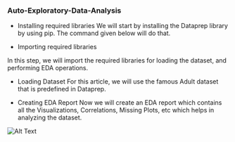 ### Auto-Exploratory-Data-Analysis

- Installing required libraries
We will start by installing the Dataprep library by using pip. The command given below will do that.

- Importing required libraries

In this step, we will import the required libraries for loading the dataset, and performing EDA operations.

- Loading Dataset
For this article, we will use the famous Adult dataset that is predefined in Dataprep.


- Creating EDA Report
Now we will create an EDA report which contains all the Visualizations, Correlations, Missing Plots, etc which helps in analyzing the dataset.


![Alt Text](https://miro.medium.com/v2/resize:fit:828/format:webp/1*4eQvXzzRf6orEpQLKg1dpw.png)

